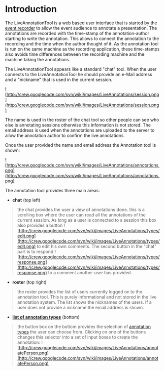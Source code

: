 # Introduction #
The LiveAnnotationTool is a web based user interface that is started by the [event recorder](Recording.md) to allow the event audience to annotate a presentation. The annotations are recorded with the time-stamp of the annotation-author starting to write the annotation. This allows to connect the annotation to the recording and the time when the author thought of it. As the annotation tool is run on the same machine as the recording application, these time-stamps also avoids time differences between the recording machine and the machine taking the annotations.

The LiveAnnotationTool appears like a standard "chat" tool. When the user connects to the LiveAnnotationTool he should provide an e-Mail address and a "nickname" that is used in the current session.

![http://crew.googlecode.com/svn/wiki/images/LiveAnnotations/session.png](http://crew.googlecode.com/svn/wiki/images/LiveAnnotations/session.png)

The name is used in the roster of the chat tool so other people can see who else is annotating sessions otherwise this information is not stored. The email address is used when the annotations are uploaded to the server to allow the annotation author to
confirm the live annotations.

Once the user provided the name and email address the Annotation tool is shown:

![http://crew.googlecode.com/svn/wiki/images/LiveAnnotations/annotations.png](http://crew.googlecode.com/svn/wiki/images/LiveAnnotations/annotations.png)

The annotation tool provides three main areas:
  * **chat** (top left)
> the chat provides the user a view of annotations done. this is a scrolling box where the user can read all the annotations of the current session. As long as a user is connected to a session this box also provides a button ![http://crew.googlecode.com/svn/wiki/images/LiveAnnotations/types/edit.png](http://crew.googlecode.com/svn/wiki/images/LiveAnnotations/types/edit.png) to edit his own comments.
> The second button in the "chat" part is to respond  ![http://crew.googlecode.com/svn/wiki/images/LiveAnnotations/types/response.png](http://crew.googlecode.com/svn/wiki/images/LiveAnnotations/types/response.png) to a comment another user has provided.
  * **roster** (top right)
> the roster provides the list of users currently logged on to the annotation tool. This is purely informational and not stored in the live annotation system. The list shows the nicknames of the users. If a user does not provide a nickname the email address is shown.
  * **[list of annotation types](LiveAnnotationTypes.md)** (bottom)
> the button box on the bottom provides the selection of [annotation types](LiveAnnotationTypes.md) the user can choose from. Clicking on one of the buttons changes this selector into a set of input boxes to create the annotation:
> ![http://crew.googlecode.com/svn/wiki/images/LiveAnnotations/annotatePerson.png](http://crew.googlecode.com/svn/wiki/images/LiveAnnotations/annotatePerson.png)




